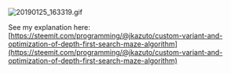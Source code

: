 
![20190125_163319.gif](https://cdn.steemitimages.com/DQmdoSXbSagLb4EieYPftUV42mG9g1nDafbSfNxNxdnQbB3/20190125_163319.gif)

See my explanation here: [https://steemit.com/programming/@jkazuto/custom-variant-and-optimization-of-depth-first-search-maze-algorithm](https://steemit.com/programming/@jkazuto/custom-variant-and-optimization-of-depth-first-search-maze-algorithm)


